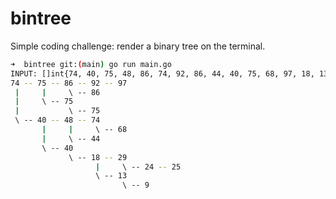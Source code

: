 # bintree

Simple coding challenge: render a binary tree on the terminal.

```bash
➜  bintree git:(main) go run main.go
INPUT: []int{74, 40, 75, 48, 86, 74, 92, 86, 44, 40, 75, 68, 97, 18, 13, 9, 29, 24, 75, 25}
74 -- 75 -- 86 -- 92 -- 97
 |     |     \ -- 86
 |     \ -- 75
 |           \ -- 75
 \ -- 40 -- 48 -- 74
       |     |     \ -- 68
       |     \ -- 44
       \ -- 40
             \ -- 18 -- 29
                   |     \ -- 24 -- 25
                   \ -- 13
                         \ -- 9
```